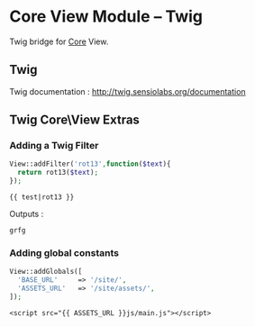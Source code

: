 Core View Module – Twig
====

Twig bridge for [Core](https://github.com/caffeina-core/core) View.

## Twig

Twig documentation : http://twig.sensiolabs.org/documentation

## Twig Core\View Extras

### Adding a Twig Filter

```php
View::addFilter('rot13',function($text){
  return rot13($text);
});
```

```
{{ test|rot13 }}
```

Outputs :

```
grfg
```

### Adding global constants

```php
View::addGlobals([
  'BASE_URL'     => '/site/',
  'ASSETS_URL'   => '/site/assets/',
]);
```
```
<script src="{{ ASSETS_URL }}js/main.js"></script>
```
